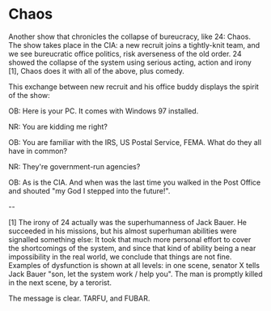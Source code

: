 # Chaos

Another show that chronicles the collapse of bureucracy, like 24: Chaos. The show takes place in the CIA: a new recruit joins a tightly-knit team, and we see bureucratic office politics, risk averseness of the old order. 24 showed the collapse of the system using serious acting, action and irony [1], Chaos does it with all of the above, plus comedy.

This exchange between new recruit and his office buddy displays the spirit of the show:

OB: Here is your PC. It comes with Windows 97 installed.

NR: You are kidding me right?

OB: You are familiar with the IRS, US Postal Service, FEMA. What do they all have in common?

NR: They're government-run agencies?

OB: As is the CIA. And when was the last time you walked in the Post Office and shouted "my God I stepped into the future!".

--

[1] The irony of 24 actually was the superhumanness of Jack Bauer. He succeeded in his missions, but his almost superhuman abilities were signalled something else: It took that much more personal effort to cover the shortcomings of the system, and since that kind of ability being a near impossibility in the real world, we conclude that things are not fine. Examples of dysfunction is shown at all levels: in one scene, senator X tells Jack Bauer "son, let the system work / help you". The man is promptly killed in the next scene, by a terorist.

The message is clear. TARFU, and FUBAR.
